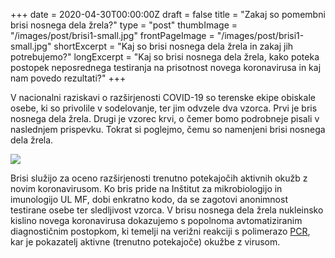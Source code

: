 +++
date = 2020-04-30T00:00:00Z
draft = false
title = "Zakaj so pomembni brisi nosnega dela žrela?"
type = "post"
thumbImage = "/images/post/brisi1-small.jpg"
frontPageImage = "/images/post/brisi1-small.jpg"
shortExcerpt = "Kaj so brisi nosnega dela žrela in zakaj jih potrebujemo?"
longExcerpt = "Kaj so brisi nosnega dela žrela, kako poteka postopek neposrednega testiranja na prisotnost novega koronavirusa in kaj nam povedo rezultati?"
+++

V nacionalni raziskavi o razširjenosti COVID-19 so terenske ekipe obiskale osebe, ki so privolile v sodelovanje, ter jim odvzele dva vzorca. Prvi je bris nosnega dela žrela. Drugi je vzorec krvi, o čemer bomo podrobneje pisali v naslednjem prispevku. Tokrat si poglejmo, čemu so namenjeni brisi nosnega dela žrela.

![](/images/post/brisi1.jpg)

Brisi služijo za oceno razširjenosti trenutno potekajočih aktivnih okužb z novim koronavirusom. Ko bris pride na Inštitut za mikrobiologijo in imunologijo UL MF, dobi enkratno kodo, da se zagotovi anonimnost testirane osebe ter sledljivost vzorca. V brisu nosnega dela žrela nukleinsko kislino novega koronavirusa dokazujemo s popolnoma avtomatiziranim diagnostičnim postopkom, ki temelji na verižni reakciji s polimerazo [PCR](https://jcm.asm.org/content/early/2020/04/09/JCM.00599-20), kar je pokazatelj aktivne (trenutno potekajoče) okužbe z virusom.